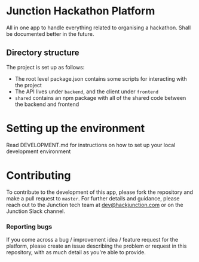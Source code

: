 # Junction Hackathon Platform

All in one app to handle everything related to organising a hackathon. Shall be documented better in the future.

## Directory structure

The project is set up as follows:

-   The root level package.json contains some scripts for interacting with the project
-   The API lives under `backend`, and the client under `frontend`
-   `shared` contains an npm package with all of the shared code between the backend and frontend

# Setting up the environment

Read DEVELOPMENT.md for instructions on how to set up your local development environment

# Contributing

To contribute to the development of this app, please fork the repository and make a pull request to `master`. For further details and guidance, please reach out to the Junction tech team at dev@hackjunction.com or on the Junction Slack channel.

### Reporting bugs

If you come across a bug / improvement idea / feature request for the platform, please create an issue describing the problem or request in this repository, with as much detail as you're able to provide. 
